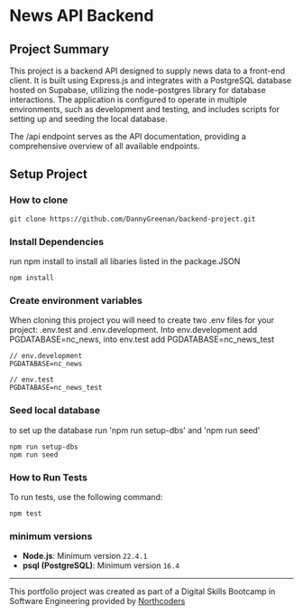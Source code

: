 # News API Backend

## Project Summary

This project is a backend API designed to supply news data to a front-end client. It is built using Express.js and integrates with a PostgreSQL database hosted on Supabase, utilizing the node-postgres library for database interactions. The application is configured to operate in multiple environments, such as development and testing, and includes scripts for setting up and seeding the local database.

The /api endpoint serves as the API documentation, providing a comprehensive overview of all available endpoints.

## Setup Project

### How to clone

    git clone https://github.com/DannyGreenan/backend-project.git

### Install Dependencies

run npm install to install all libaries listed in the package.JSON

    npm install

### Create environment variables

When cloning this project you will need to create two .env files for your project: .env.test and .env.development. Into env.development add PGDATABASE=nc_news, into env.test add PGDATABASE=nc_news_test

    // env.development
    PGDATABASE=nc_news

    // env.test
    PGDATABASE=nc_news_test

### Seed local database

to set up the database run 'npm run setup-dbs' and 'npm run seed'

    npm run setup-dbs
    npm run seed

### How to Run Tests

To run tests, use the following command:

    npm test

### minimum versions

- **Node.js**: Minimum version `22.4.1`
- **psql (PostgreSQL)**: Minimum version `16.4`

---

This portfolio project was created as part of a Digital Skills Bootcamp in Software Engineering provided by [Northcoders](https://northcoders.com/)
